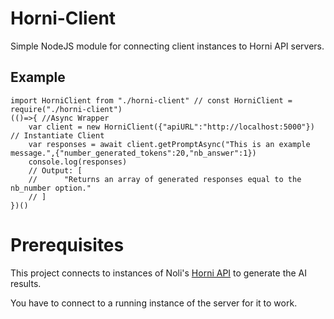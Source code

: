 # Horni-Client

Simple NodeJS module for connecting client instances to Horni API servers.

## Example

	import HorniClient from "./horni-client" // const HorniClient = require("./horni-client")
	(()=>{ //Async Wrapper
		var client = new HorniClient({"apiURL":"http://localhost:5000"}) // Instantiate Client
		var responses = await client.getPromptAsync("This is an example message.",{"number_generated_tokens":20,"nb_answer":1})
		console.log(responses)
		// Output: [
		//		"Returns an array of generated responses equal to the nb_number option."
		// ]
	})()

# Prerequisites

This project connects to instances of Noli's [Horni API](https://gitlab.com/nolialsea/horni-api) to generate the AI results.

You have to connect to a running instance of the server for it to work.
